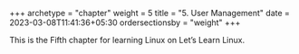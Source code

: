 +++
archetype = "chapter"
weight = 5
title = "5. User Management"
date = 2023-03-08T11:41:36+05:30
ordersectionsby = "weight"
+++

This is the Fifth chapter for learning Linux on Let’s Learn Linux.

